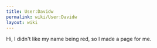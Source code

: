 ```yaml
---
title: User:Davidw
permalink: wiki/User:Davidw
layout: wiki
---
```


Hi, I didn't like my name being red, so I made a page for me.
